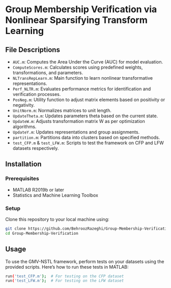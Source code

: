 # Group Membership Verification via Nonlinear Sparsifying Transform Learning


## File Descriptions
- `AUC.m`: Computes the Area Under the Curve (AUC) for model evaluation.
- `ComputeScores.m`: Calculates scores using predefined weights, transformations, and parameters.
- `NLTransRepLearn.m`: Main function to learn nonlinear transformative representations.
- `Perf_NLTR.m`: Evaluates performance metrics for identification and verification processes.
- `PosNeg.m`: Utility function to adjust matrix elements based on positivity or negativity.
- `UnitNorm.m`: Normalizes matrices to unit length.
- `UpdateTheta.m`: Updates parameters theta based on the current state.
- `UpdateW.m`: Adjusts transformation matrix W as per optimization algorithms.
- `UpdateY.m`: Updates representations and group assignments.
- `partition.m`: Partitions data into clusters based on specified methods.
- `test_CFP.m` & `test_LFW.m`: Scripts to test the framework on CFP and LFW datasets respectively.

## Installation

### Prerequisites
- MATLAB R2019b or later
- Statistics and Machine Learning Toolbox

### Setup
Clone this repository to your local machine using:
```bash
git clone https://github.com/BehroozRazeghi/Group-Membership-Verification.git
cd Group-Membership-Verification
```

## Usage
To use the GMV-NSTL framework, perform tests on your datasets using the provided scripts. 
Here’s how to run these tests in MATLAB:
```bash
run('test_CFP.m');  # For testing on the CFP dataset
run('test_LFW.m');  # For testing on the LFW dataset
```
